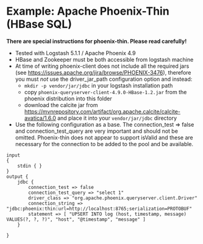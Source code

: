 # Example: Apache Phoenix-Thin (HBase SQL)

**There are special instructions for phoenix-thin. Please read carefully!**

  * Tested with Logstash 5.1.1 / Apache Phoenix 4.9
  * HBase and Zookeeper must be both accessible from logstash machine
  * At time of writing phoenix-client does not include all the required jars (see https://issues.apache.org/jira/browse/PHOENIX-3476), therefore you must *not* use the driver_jar_path configuration option and instead:
    - `mkdir -p vendor/jar/jdbc` in your logstash installation path
    - copy `phoenix-queryserver-client-4.9.0-HBase-1.2.jar` from the phoenix distribution into this folder
    - download the calcite jar from https://mvnrepository.com/artifact/org.apache.calcite/calcite-avatica/1.6.0 and place it into your `vendor/jar/jdbc` directory
  * Use the following configuration as a base. The connection_test => false and connection_test_query are very important and should not be omitted. Phoenix-thin does not appear to support isValid and these are necessary for the connection to be added to the pool and be available.

```
input
{
    stdin { }
}
output {
    jdbc {
        connection_test => false
        connection_test_query => "select 1"
        driver_class => "org.apache.phoenix.queryserver.client.Driver"
        connection_string => "jdbc:phoenix:thin:url=http://localhost:8765;serialization=PROTOBUF"
        statement => [ "UPSERT INTO log (host, timestamp, message) VALUES(?, ?, ?)", "host", "@timestamp", "message" ]
    }

}
```
